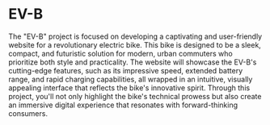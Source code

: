 # EV-B
The "EV-B" project is focused on developing a captivating and user-friendly website for a revolutionary electric bike. This bike is designed to be a sleek, compact, and futuristic solution for modern, urban commuters who prioritize both style and practicality. The website will showcase the EV-B's cutting-edge features, such as its impressive speed, extended battery range, and rapid charging capabilities, all wrapped in an intuitive, visually appealing interface that reflects the bike's innovative spirit. Through this project, you'll not only highlight the bike's technical prowess but also create an immersive digital experience that resonates with forward-thinking consumers.
